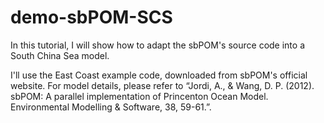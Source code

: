 # demo-sbPOM-SCS
In this tutorial, I will show how to adapt the sbPOM's source code into a South China Sea model.

I'll use the East Coast example code, downloaded from sbPOM's official website. For model details, please refer to “Jordi, A., & Wang, D. P. (2012). sbPOM: A parallel implementation of Princenton Ocean Model. Environmental Modelling & Software, 38, 59-61.”.
